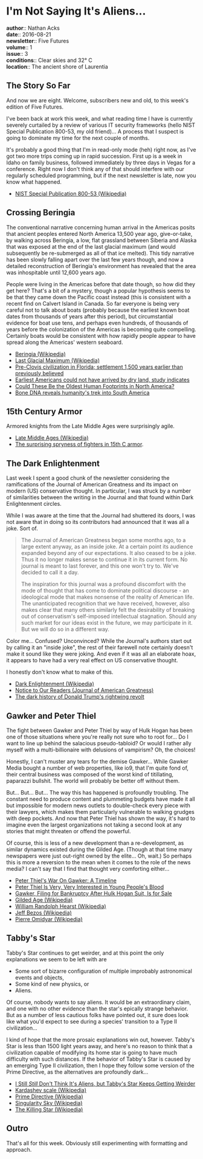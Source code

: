 # I'm Not Saying It's Aliens...

**author**:: Nathan Acks  
**date**:: 2016-08-21  
**newsletter**:: Five Futures  
**volume**:: 1  
**issue**:: 3  
**conditions**:: Clear skies and 32° C  
**location**:: The ancient shore of Laurentia

## The Story So Far

And now we are eight. Welcome, subscribers new and old, to this week's edition of Five Futures.

I've been back at work this week, and what reading time I have is currently severely curtailed by a review of various IT security frameworks (hello NIST Special Publication 800-53, my old friend)... A process that I suspect is going to dominate my time for the next couple of months.

It's probably a good thing that I'm in read-only mode (heh) right now, as I've got two more trips coming up in rapid succession. First up is a week in Idaho on family business, followed immediately by three days in Vegas for a conference. Right now I don't think any of that should interfere with our regularly scheduled programming, but if the next newsletter is late, now you know what happened.

* [NIST Special Publication 800-53 (Wikipedia)](https://en.wikipedia.org/wiki/NIST_Special_Publication_800-53)

## Crossing Beringia

The conventional narrative concerning human arrival in the Americas posits that ancient peoples entered North America 13,500 year ago, give-or-take, by walking across Beringia, a low, flat grassland between Siberia and Alaska that was exposed at the end of the last glacial maximum (and would subsequently be re-submerged as all of that ice melted). This tidy narrative has been slowly falling apart over the last few years though, and now a detailed reconstruction of Beringia's environment has revealed that the area was inhospitable until 12,600 years ago.

People were living in the Americas before that date though, so how did they get here? That's a bit of a mystery, though a popular hypothesis seems to be that they came down the Pacific coast instead (this is consistent with a recent find on Calvert Island in Canada. So far everyone is being very careful not to talk about boats (probably because the earliest known boat dates from thousands of years after this period), but circumstantial evidence for boat use tens, and perhaps even hundreds, of thousands of years before the colonization of the Americas is becoming quite compelling. Certainly boats would be consistent with how rapidly people appear to have spread along the Americas' western seaboard.

* [Beringia (Wikipedia)](https://en.wikipedia.org/wiki/Beringia)
* [Last Glacial Maximum (Wikipedia)](https://en.wikipedia.org/wiki/Last_Glacial_Maximum)
* [Pre-Clovis civilization in Florida; settlement 1,500 years earlier than previously believed](https://www.sciencedaily.com/releases/2016/05/160513151221.htm)
* [Earliest Americans could not have arrived by dry land, study indicates](https://www.theguardian.com/science/2016/aug/10/earliest-americans-could-not-have-arrived-by-dry-land-study-indicates)
* [Could These Be the Oldest Human Footprints in North America?](http://www.scientificamerican.com/article/could-these-be-the-oldest-human-footprints-in-north-america/)
* [Bone DNA reveals humanity's trek into South America](http://www.nature.com/news/bone-dna-reveals-humanity-s-trek-into-south-america-1.17424)

## 15th Century Armor

Armored knights from the Late Middle Ages were surprisingly agile.

* [Late Middle Ages (Wikipedia)](https://en.wikipedia.org/wiki/Late_Middle_Ages)
* [The surprising spryness of fighters in 15th C armor](https://boingboing.net/2016/08/17/the-surprising-spryness-of-fig.html).

## The Dark Enlightenment

Last week I spent a good chunk of the newsletter considering the ramifications of the Journal of American Greatness and its impact on modern (US) conservative thought. In particular, I was struck by a number of similarities between the writing in the Journal and that found within Dark Enlightenment circles.

While I was aware at the time that the Journal had shuttered its doors, I was not aware that in doing so its contributors had announced that it was all a joke. Sort of.

> The Journal of American Greatness began some months ago, to a large extent anyway, as an inside joke. At a certain point its audience expanded beyond any of our expectations. It also ceased to be a joke. Thus it no longer makes sense to continue it in its current form. No journal is meant to last forever, and this one won't try to. We've decided to call it a day.
> 
> The inspiration for this journal was a profound discomfort with the mode of thought that has come to dominate political discourse - an ideological mode that makes nonsense of the reality of American life. The unanticipated recognition that we have received, however, also makes clear that many others similarly felt the desirability of breaking out of conservatism's self-imposed intellectual stagnation. Should any such market for our ideas exist in the future, we may participate in it. But we will do so in a different way.

Color me... Confused? Unconvinced? While the Journal's authors start out by calling it an "inside joke", the rest of their farewell note certainly doesn't make it sound like they were joking. And even if it was all an elaborate hoax, it appears to have had a very real effect on US conservative thought.

I honestly don't know what to make of this.

* [Dark Enlightenment (Wikipedia)](https://en.wikipedia.org/wiki/Dark_Enlightenment)
* [Notice to Our Readers (Journal of American Greatness)](https://journalofamericangreatness.blogspot.co.uk/2016/06/notice-to-our-readers.html)
* [The dark history of Donald Trump's rightwing revolt](https://www.theguardian.com/news/2016/aug/16/secret-history-trumpism-donald-trump)

## Gawker and Peter Thiel

The fight between Gawker and Peter Thiel by way of Hulk Hogan has been one of those situations where you're really not sure who to root for... Do I want to line up behind the salacious pseudo-tabloid? Or would I rather ally myself with a multi-billionaire with delusions of vampirism? Oh, the choices!

Honestly, I can't muster any tears for the demise Gawker... While Gawker Media bought a number of web properties, like io9, that I'm quite fond of, their central business was composed of the worst kind of titillating, paparazzi bullshit. The world will probably be better off without them.

But... But... But... The way this has happened is profoundly troubling. The constant need to produce content and plummeting budgets have made it all but impossible for modern news outlets to double-check every piece with their lawyers, which makes them particularly vulnerable to walking grudges with deep pockets. And now that Peter Thiel has shown the way, it's hard to imagine even the largest organizations not taking a second look at any stories that might threaten or offend the powerful.

Of course, this is less of a new development than a re-development, as similar dynamics existed during the Gilded Age. (Though at that time many newspapers were just out-right owned by the elite... Oh, wait.) So perhaps this is more a reversion to the mean when it comes to the role of the news media? I can't say that I find that thought very comforting either...

* [Peter Thiel's War On Gawker: A Timeline](http://www.forbes.com/sites/mattdrange/2016/06/21/peter-thiels-war-on-gawker-a-timeline/)
* [Peter Thiel Is Very, Very Interested in Young People's Blood](http://www.inc.com/jeff-bercovici/peter-thiel-young-blood.html)
* [Gawker, Filing for Bankruptcy After Hulk Hogan Suit, Is for Sale](http://www.nytimes.com/2016/06/11/business/media/gawker-bankruptcy-sale.html)
* [Gilded Age (Wikipedia)](https://en.wikipedia.org/wiki/Gilded_Age)
* [William Randolph Hearst (Wikipedia)](https://en.wikipedia.org/wiki/William_Randolph_Hearst)
* [Jeff Bezos (Wikipedia)](https://en.wikipedia.org/wiki/Jeff_Bezos)
* [Pierre Omidyar (Wikipedia)](https://en.wikipedia.org/wiki/Pierre_Omidyar)

## Tabby's Star

Tabby's Star continues to get weirder, and at this point the only explanations we seem to be left with are

* Some sort of bizarre configuration of multiple improbably astronomical events and objects,
* Some kind of new physics, or
* Aliens.

Of course, nobody wants to say aliens. It would be an extraordinary claim, and one with no other evidence than the star's epically strange behavior. But as a number of less cautious folks have pointed out, it sure does look like what you'd expect to see during a species' transition to a Type II civilization...

I kind of hope that the more prosaic explanations win out, however. Tabby's Star is less than 1500 light years away, and here's no reason to think that a civilization capable of modifying its home star is going to have much difficulty with such distances. If the behavior of Tabby's Star is caused by an emerging Type II civilization, then I hope they follow some version of the Prime Directive, as the alternatives are profoundly dark...

* [I Still *Still* Don't Think It's Aliens, but Tabby's Star Keeps Getting Weirder](http://www.slate.com/blogs/bad_astronomy/2016/08/10/tabby_s_star_faded_significantly_over_three_years.html)
* [Kardashev scale (Wikipedia)](https://en.wikipedia.org/wiki/Kardashev_scale)
* [Prime Directive (Wikipedia)](https://en.wikipedia.org/wiki/Prime_Directive)
* [Singularity Sky (Wikipedia)](https://en.wikipedia.org/wiki/Singularity_Sky)
* [The Killing Star (Wikipedia)](https://en.wikipedia.org/wiki/The_Killing_Star)

## Outro

That's all for this week. Obviously still experimenting with formatting and approach.
